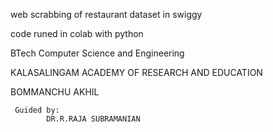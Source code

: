  web scrabbing of restaurant dataset in swiggy
 
 code runed in colab with python
 
 BTech Computer Science and Engineering
 
 KALASALINGAM ACADEMY OF RESEARCH AND EDUCATION
 
 BOMMANCHU AKHIL
 
     Guided by:
            DR.R.RAJA SUBRAMANIAN


